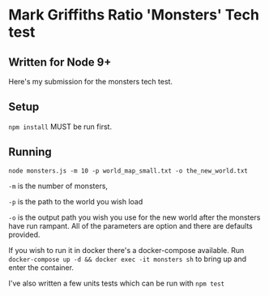 # Mark Griffiths Ratio 'Monsters' Tech test

## Written for Node 9+

Here's my submission for the monsters tech test.
## Setup
`npm install` MUST be run first. 

## Running

`node monsters.js -m 10 -p world_map_small.txt -o the_new_world.txt` 

`-m` is the number of monsters, 

`-p` is the path to the world you wish load 

`-o` is the output path you wish you use for the new world after the monsters have run rampant. All of the parameters are option and there are defaults provided.

If you wish to run it in docker there's a docker-compose available. Run `docker-compose up -d && docker exec -it monsters sh` to bring up and enter the container.

I've also written a few units tests which can be run with 
`npm test`

